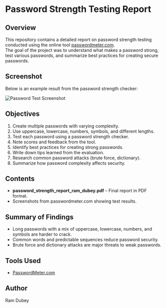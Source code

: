 # Password Strength Testing Report

## Overview
This repository contains a detailed report on password strength testing conducted using the online tool [passwordmeter.com](https://passwordmeter.com).  
The goal of the project was to understand what makes a password strong, test various passwords, and summarize best practices for creating secure passwords.

## Screenshot
Below is an example result from the password strength checker:

![Password Test Screenshot](Screenshots/Screenshot1.png)

## Objectives
1. Create multiple passwords with varying complexity.
2. Use uppercase, lowercase, numbers, symbols, and different lengths.
3. Test each password using a password strength checker.
4. Note scores and feedback from the tool.
5. Identify best practices for creating strong passwords.
6. Write down tips learned from the evaluation.
7. Research common password attacks (brute force, dictionary).
8. Summarize how password complexity affects security.

## Contents
- **password_strength_report_ram_dubey.pdf** – Final report in PDF format.
- Screenshots from passwordmeter.com showing test results.

## Summary of Findings
- Long passwords with a mix of uppercase, lowercase, numbers, and symbols are harder to crack.
- Common words and predictable sequences reduce password security.
- Brute force and dictionary attacks are major threats to weak passwords.

## Tools Used
- [PasswordMeter.com](https://passwordmeter.com)

## Author
Ram Dubey
